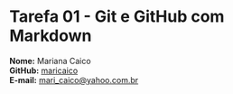 # Tarefa 01 - Git e GitHub com Markdown

**Nome:** Mariana Caico  
**GitHub:** [maricaico](https://github.com/maricaico)  
**E-mail:** mari_caico@yahoo.com.br
